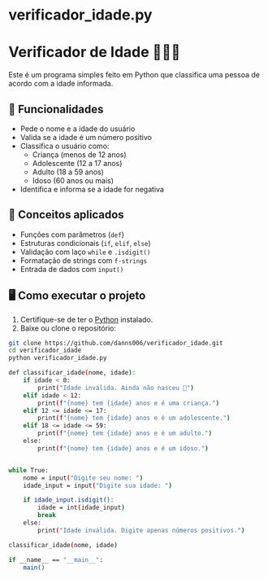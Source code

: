 # verificador_idade.py

# Verificador de Idade 🧓👦👨

Este é um programa simples feito em Python que classifica uma pessoa de acordo com a idade informada.

## 🚀 Funcionalidades

- Pede o nome e a idade do usuário
- Valida se a idade é um número positivo
- Classifica o usuário como:
  - Criança (menos de 12 anos)
  - Adolescente (12 a 17 anos)
  - Adulto (18 a 59 anos)
  - Idoso (60 anos ou mais)
- Identifica e informa se a idade for negativa

## 🧠 Conceitos aplicados

- Funções com parâmetros (`def`)
- Estruturas condicionais (`if`, `elif`, `else`)
- Validação com laço `while` e `.isdigit()`
- Formatação de strings com `f-strings`
- Entrada de dados com `input()`

## 🖥️ Como executar o projeto

1. Certifique-se de ter o [Python](https://www.python.org/) instalado.
2. Baixe ou clone o repositório:

```bash
git clone https://github.com/danns006/verificador_idade.git
cd verificador_idade
python verificador_idade.py
```

```bash
def classificar_idade(nome, idade):
    if idade < 0:
        print("Idade inválida. Ainda não nasceu 😤")
    elif idade < 12:
        print(f"{nome} tem {idade} anos e é uma criança.")
    elif 12 <= idade <= 17:
        print(f"{nome} tem {idade} anos e é um adolescente.")
    elif 18 <= idade <= 59:
        print(f"{nome} tem {idade} anos e é um adulto.")
    else:
        print(f"{nome} tem {idade} anos e é um idoso.")


while True:
    nome = input("Digite seu nome: ")
    idade_input = input("Digite sua idade: ")

    if idade_input.isdigit():
        idade = int(idade_input)
        break
    else:
        print("Idade inválida. Digite apenas números positivos.")

classificar_idade(nome, idade)

if __name__ == "__main__":
    main()
```
